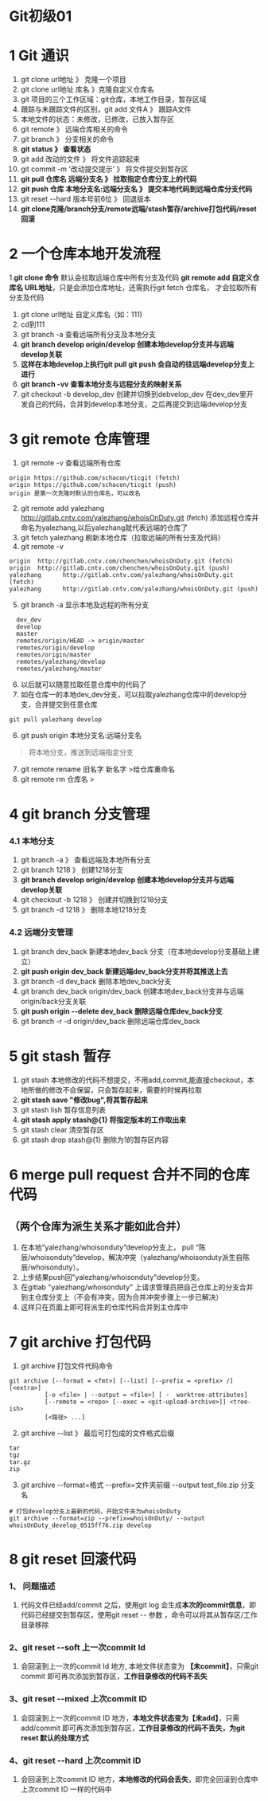# Git初级01

# 1 Git 通识
1. git clone url地址 》 克隆一个项目 
2. git clone url地址 库名  》克隆自定义仓库名
3. git 项目的三个工作区域：git仓库，本地工作目录，暂存区域
4. 跟踪与未跟踪文件的区别，git add  文件A   》 跟踪A文件
5. 本地文件的状态：未修改，已修改，已放入暂存区
6. git remote 》 远端仓库相关的命令
7. git branch 》 分支相关的命令
8. **git status 》 查看状态**
8. git add 改动的文件 》 将文件追踪起来
9. git commit -m '改动提交提示' 》 将文件提交到暂存区
10. **git pull 仓库名 远端分支名 》 拉取指定仓库分支上的代码**
11. **git push 仓库 本地分支名:远端分支名 》 提交本地代码到远端仓库分支代码**
8. git reset --hard 版本号前6位 》 回退版本
9. **git clone克隆/branch分支/remote远端/stash暂存/archive打包代码/reset回滚**

# 2 一个仓库本地开发流程

1.**git clone 命令** 默认会拉取远端仓库中所有分支及代码
**git remote add 自定义仓库名 URL地址**，只是会添加仓库地址，还需执行git fetch 仓库名， 才会拉取所有分支及代码 
1. git clone url地址 自定义库名（如：111)
2. cd到111
3. git branch -a 查看远端所有分支及本地分支
4. **git branch develop origin/develop 创建本地develop分支并与远端develop关联**
5. **这样在本地develop上执行git pull git push 会自动的往远端develop分支上进行**
6. **git branch -vv 查看本地分支与远程分支的映射关系**
5. git checkout -b develop_dev     创建并切换到debvelop_dev  在dev_dev里开发自己的代码，合并到develop本地分支，之后再提交到远端develop分支

# 3 git remote 仓库管理
1. git remote -v 查看远端所有仓库

```shell
origin https://github.com/schacon/ticgit (fetch)
origin https://github.com/schacon/ticgit (push)
origin 是第一次克隆时默认的仓库名，可以改名
```

2. git remote add yalezhang http://gitlab.cntv.com/yalezhang/whoisOnDuty.git (fetch)
添加远程仓库并命名为yalezhang,以后yalezhang就代表远端的仓库了
3. git fetch yalezhang 刷新本地仓库（拉取远端的所有分支及代码）
4. git remote -v

```shell
origin  http://gitlab.cntv.com/chenchen/whoisOnDuty.git (fetch)
origin  http://gitlab.cntv.com/chenchen/whoisOnDuty.git (push)
yalezhang      http://gitlab.cntv.com/yalezhang/whoisOnDuty.git (fetch)
yalezhang      http://gitlab.cntv.com/yalezhang/whoisOnDuty.git (push)
```

5. git branch -a 显示本地及远程的所有分支

```shell
  dev_dev
  develop
  master
  remotes/origin/HEAD -> origin/master
  remotes/origin/develop
  remotes/origin/master
  remotes/yalezhang/develop
  remotes/yalezhang/master
```
6. 以后就可以随意拉取任意仓库中的代码了
7. 如在仓库一的本地dev_dev分支，可以拉取yalezhang仓库中的develop分支，合并提交到任意仓库

```shell
git pull yalezhang develop
```
6. git push origin 本地分支名:远端分支名
>将本地分支，推送到远端指定分支
7. git remote rename 旧名字 新名字  >给仓库重命名
8. git remote rm 仓库名 >

# 4 git branch 分支管理

### 4.1 本地分支
1. git branch -a 》 查看远端及本地所有分支
2. git branch 1218 》 创建1218分支
3. **git branch develop origin/develop 创建本地develop分支并与远端develop关联**
4. git checkout -b 1218 》 创建并切换到1218分支
5. git branch -d 1218 》 删除本地1218分支

### 4.2 远端分支管理
1. git branch dev_back 新建本地dev_back 分支（在本地develop分支基础上建立）
2. **git push origin dev_back 新建远端dev_back分支并将其推送上去**
3. git branch -d dev_back 删除本地dev_back分支
4. git branch dev_back origin/dev_back 创建本地dev_back分支并与远端origin/back分支关联
6. **git push origin --delete dev_back
删除远端仓库dev_back分支**
7. git branch -r -d origin/dev_back 删除远端仓库dev_back

# 5 git stash 暂存
1. git stash 本地修改的代码不想提交，不用add,commit,能直接checkout，本地所做的修改不会保留，只会暂存起来，需要的时候再拉取
2. **git stash save "修改bug",将其暂存起来**
3. git stash lish 暂存信息列表
4. **git stash apply stash@{1} 将指定版本的工作取出来**
5. git stash clear 清空暂存区
6. git stash drop stash@{1} 删除为1的暂存区内容

# 6 merge pull request 合并不同的仓库代码
## （两个仓库为派生关系才能如此合并）
1. 在本地“yalezhang/whoisonduty”develop分支上， pull “陈辰/whoisonduty”develop，解决冲突（yalezhang/whoisonduty派生自陈辰/whoisonduty）。
2. 上步结果push回"yalezhang/whoisonduty"develop分支。
3. 在gitlab "yalezhang/whoisonduty" 上请求管理员把自己仓库上的分支合并到主仓库分支上（不会有冲突，因为合并冲突步骤上一步已解决）
4. 这样只在页面上即可将派生的仓库代码合并到主仓库中

# 7 git archive 打包代码
1. git archive 打包文件代码命令

```shell
git archive [--format = <fmt>] [--list] [--prefix = <prefix> /] [<extra>]
	      [-o <file> | --output = <file>] [ -  worktree-attributes]
	      [--remote = <repo> [--exec = <git-upload-archive>]] <tree-ish>
	      [<路径> ...]
```

2. git archive --list 》 最后可打包成的文件格式后缀

```shell
tar
tgz
tar.gz
zip
```

3. git archive --format=格式 --prefix=文件夹前缀 --output test_file.zip 分支名

```shell
# 打包develop分支上最新的代码，开始文件夹为whoisOnDuty
git archive --format=zip --prefix=whoisOnDuty/ --output whoisOnDuty_develop_0515ff76.zip develop
```

# 8 git reset 回滚代码

### 1、 问题描述
1. 代码文件已经add/commit 之后，使用git log 会生成**本次的commit信息**，即代码已经提交到暂存区，使用git reset -- 参数 ，命令可以将其从暂存区/工作目录移除

### 2、git reset --soft 上一次commit Id
1. 会回滚到上一次的commit Id 地方, 本地文件状态变为 **【未commit】**，只需git commit 即可再次添加到暂存区，**工作目录修改的代码不丢失**

### 3、git reset --mixed 上次commit ID
1. 会回滚到上一次的commit ID 地方，**本地文件状态变为【未add】**，只需add/commit 即可再次添加到暂存区，**工作目录修改的代码不丢失，为git reset 默认的处理方式**

### 4、git reset --hard 上次commit ID
1. 会回滚到上次commit ID 地方，**本地修改的代码会丢失**，即完全回滚到仓库中上次commit ID 一样的代码中
